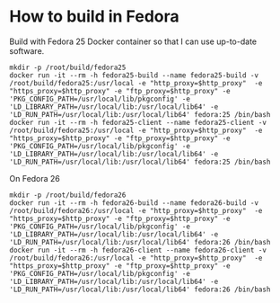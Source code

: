 # How to build in Fedora

Build with Fedora 25 Docker container so that I can use up-to-date software.
 
    mkdir -p /root/build/fedora25
    docker run -it --rm -h fedora25-build --name fedora25-build -v /root/build/fedora25:/usr/local -e "http_proxy=$http_proxy"  -e "https_proxy=$http_proxy" -e "ftp_proxy=$http_proxy" -e 'PKG_CONFIG_PATH=/usr/local/lib/pkgconfig' -e 'LD_LIBRARY_PATH=/usr/local/lib:/usr/local/lib64' -e 'LD_RUN_PATH=/usr/local/lib:/usr/local/lib64' fedora:25 /bin/bash
    docker run -it --rm -h fedora25-client --name fedora25-client -v /root/build/fedora25:/usr/local -e "http_proxy=$http_proxy"  -e "https_proxy=$http_proxy" -e "ftp_proxy=$http_proxy" -e 'PKG_CONFIG_PATH=/usr/local/lib/pkgconfig' -e 'LD_LIBRARY_PATH=/usr/local/lib:/usr/local/lib64' -e 'LD_RUN_PATH=/usr/local/lib:/usr/local/lib64' fedora:25 /bin/bash

On Fedora 26

    mkdir -p /root/build/fedora26
    docker run -it --rm -h fedora26-build --name fedora26-build -v /root/build/fedora26:/usr/local -e "http_proxy=$http_proxy"  -e "https_proxy=$http_proxy" -e "ftp_proxy=$http_proxy" -e 'PKG_CONFIG_PATH=/usr/local/lib/pkgconfig' -e 'LD_LIBRARY_PATH=/usr/local/lib:/usr/local/lib64' -e 'LD_RUN_PATH=/usr/local/lib:/usr/local/lib64' fedora:26 /bin/bash
    docker run -it --rm -h fedora26-client --name fedora26-client -v /root/build/fedora26:/usr/local -e "http_proxy=$http_proxy"  -e "https_proxy=$http_proxy" -e "ftp_proxy=$http_proxy" -e 'PKG_CONFIG_PATH=/usr/local/lib/pkgconfig' -e 'LD_LIBRARY_PATH=/usr/local/lib:/usr/local/lib64' -e 'LD_RUN_PATH=/usr/local/lib:/usr/local/lib64' fedora:26 /bin/bash